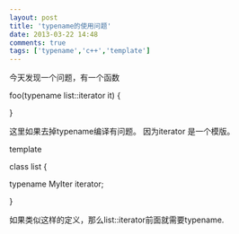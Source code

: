 ```yaml
---
layout: post
title: 'typename的使用问题'
date: 2013-03-22 14:48
comments: true
tags: ['typename','c++','template']
---
```


今天发现一个问题，有一个函数

foo(typename list<T>::iterator it) {

}

这里如果去掉typename编译有问题。 因为iterator 是一个模版。

template<class T>

class list {

typename MyIter iterator;

}

如果类似这样的定义，那么list<T>::iterator前面就需要typename.

